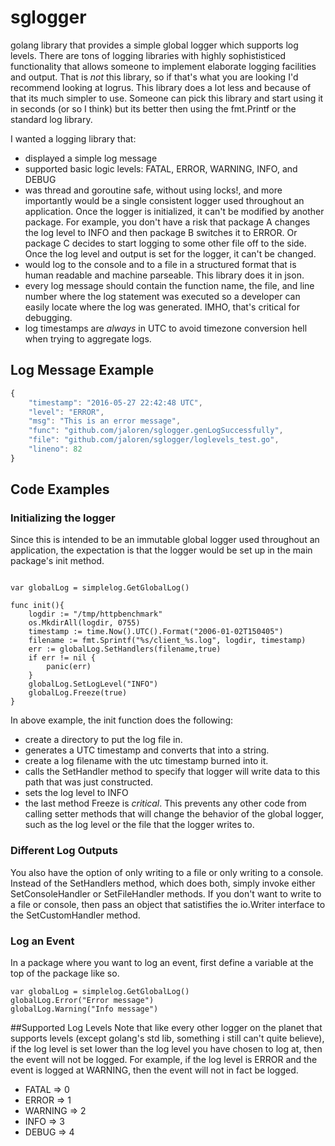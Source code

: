 # sglogger
golang library that provides a simple global logger which supports log levels. There are tons of logging libraries with highly sophististiced functionality that allows someone to implement elaborate logging facilities and output. That is *not* this library, so if that's what you are looking I'd recommend looking at logrus. This library does a lot less and because of that its much simpler to use. Someone can pick this library and start using it in seconds (or so I think) but its better then using the fmt.Printf or the standard log library. 

I wanted a logging library that:
- displayed a simple log message
- supported basic logic levels: FATAL, ERROR, WARNING, INFO, and DEBUG
- was thread and goroutine safe, without using locks!, and more importantly would be a single consistent logger used throughout an application. Once the logger is initialized, it can't be modified by another package. For example, you don't have a risk that package A changes the log level to INFO and then package B switches it to ERROR. Or package C decides to start logging to some other file off to the side. Once the log level and output is set for the logger, it can't be changed.
- would log to the console and to a file in a structured format that is human readable and machine parseable. This library does it in json.
- every log message should contain the function name, the file, and line number where the log statement was executed so a developer can easily locate where the log was generated. IMHO, that's critical for debugging.
- log timestamps are *always* in UTC to avoid timezone conversion hell when trying to aggregate logs.

## Log Message Example

```javascript
{
	"timestamp": "2016-05-27 22:42:48 UTC",
	"level": "ERROR",
	"msg": "This is an error message",
	"func": "github.com/jaloren/sglogger.genLogSuccessfully",
	"file": "github.com/jaloren/sglogger/loglevels_test.go",
	"lineno": 82
}
```

## Code Examples

### Initializing the logger

Since this is intended to be an immutable global logger used throughout an application, the expectation is that the logger would be set up in the main package's init method.

```golang

var globalLog = simplelog.GetGlobalLog()

func init(){
	logdir := "/tmp/httpbenchmark"
	os.MkdirAll(logdir, 0755)
	timestamp := time.Now().UTC().Format("2006-01-02T150405")
	filename := fmt.Sprintf("%s/client_%s.log", logdir, timestamp)
	err := globalLog.SetHandlers(filename,true)
	if err != nil {
		panic(err)
	}
	globalLog.SetLogLevel("INFO")
	globalLog.Freeze(true)
}
```

In above example, the init function does the following:
- create a directory to put the log file in.
- generates a UTC timestamp and converts that into a string.
- create a log filename with the utc timestamp burned into it.
- calls the SetHandler method to specify that logger will write data to this path that was just constructed.
- sets the log level to INFO
- the last method Freeze is *critical*. This prevents any other code from calling setter methods that will change the behavior of the global logger, such as the log level or the file that the logger writes to.

### Different Log Outputs

You also have the option of only writing to a file or only writing to a console. Instead of the SetHandlers method, which does both, simply invoke either SetConsoleHandler or SetFileHandler methods. If you don't want to write to a file or console, then pass an object that satistifies the io.Writer interface to the SetCustomHandler method.


### Log an Event

In a package where you want to log an event, first define a variable at the top of the package like so.
```
var globalLog = simplelog.GetGlobalLog()
globalLog.Error("Error message")
globalLog.Warning("Info message")

```

##Supported Log Levels
Note that like every other logger on the planet that supports levels (except golang's std lib, something i still can't quite believe), if the log level is set lower than the log level you have chosen to log at, then the event will not be logged. For example, if the log level is ERROR and the event is logged at WARNING, then the event will not in fact be logged.
 
- FATAL => 0
- ERROR => 1
- WARNING => 2
- INFO => 3
- DEBUG => 4